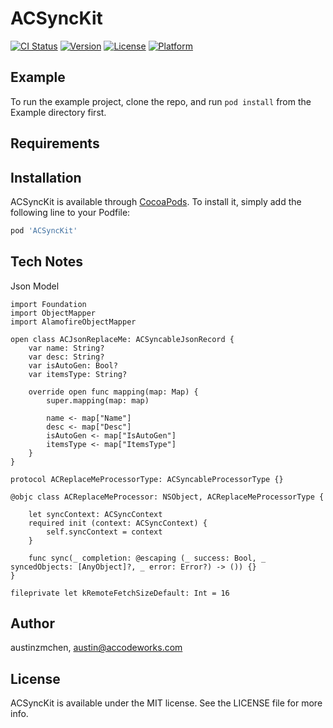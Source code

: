 # ACSyncKit

[![CI Status](http://img.shields.io/travis/austinzmchen/ACSyncKit.svg?style=flat)](https://travis-ci.org/austinzmchen/ACSyncKit)
[![Version](https://img.shields.io/cocoapods/v/ACSyncKit.svg?style=flat)](http://cocoapods.org/pods/ACSyncKit)
[![License](https://img.shields.io/cocoapods/l/ACSyncKit.svg?style=flat)](http://cocoapods.org/pods/ACSyncKit)
[![Platform](https://img.shields.io/cocoapods/p/ACSyncKit.svg?style=flat)](http://cocoapods.org/pods/ACSyncKit)

## Example

To run the example project, clone the repo, and run `pod install` from the Example directory first.

## Requirements

## Installation

ACSyncKit is available through [CocoaPods](http://cocoapods.org). To install
it, simply add the following line to your Podfile:

```ruby
pod 'ACSyncKit'
```

## Tech Notes

Json Model

```
import Foundation
import ObjectMapper
import AlamofireObjectMapper

open class ACJsonReplaceMe: ACSyncableJsonRecord {
    var name: String?
    var desc: String?
    var isAutoGen: Bool?
    var itemsType: String?
    
    override open func mapping(map: Map) {
        super.mapping(map: map)
        
        name <- map["Name"]
        desc <- map["Desc"]
        isAutoGen <- map["IsAutoGen"]
        itemsType <- map["ItemsType"]
    }
}

```

```
protocol ACReplaceMeProcessorType: ACSyncableProcessorType {}

@objc class ACReplaceMeProcessor: NSObject, ACReplaceMeProcessorType {
    
    let syncContext: ACSyncContext
    required init (context: ACSyncContext) {
        self.syncContext = context
    }
    
    func sync(_ completion: @escaping (_ success: Bool, _ syncedObjects: [AnyObject]?, _ error: Error?) -> ()) {}
}

fileprivate let kRemoteFetchSizeDefault: Int = 16
```


## Author

austinzmchen, austin@accodeworks.com

## License

ACSyncKit is available under the MIT license. See the LICENSE file for more info.
